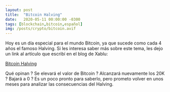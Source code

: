 ```yaml
---
layout: post
title:  "Bitcoin Halving"
date:   2020-05-11 00:00:00 -0300
tags: [blockchain,bitcoin,español]
img: /posts/crypto/bitcoin.avif
---
```


Hoy es un día especial para el mundo Bitcoin, ya que sucede como cada 4 años el famoso Halving. Si les interesa saber más sobre este tema, les dejo un link al artículo que escribí en el blog de Xablu:

[Bitcoin Halving](https://www.xablu.com/2020/05/07/bitcoin-halving-friend-or-foe/)

Qué opinan ? Se elevará el valor de Bitcoin ? Alcanzará nuevamente los 20K ? Bajará a 0 ? Es un poco pronto para saberlo, pero prometo volver en unos meses para analizar las consecuencias del Halving.